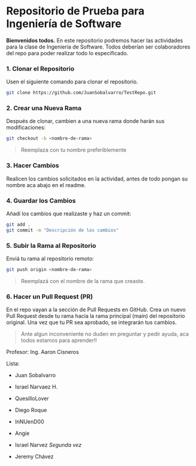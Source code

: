 # Repositorio de Prueba para Ingeniería de Software
**Bienvenidos todos.** En este repositorio podremos hacer las actividades para la clase de Ingenieria de Software. Todos deberían ser colaboradores del repo para poder realizar todo lo especificado.

### 1. Clonar el Repositorio

Usen el siguiente comando para clonar el repositorio.

```bash
git clone https://github.com/JuanSobalvarro/TestRepo.git
```

### 2. Crear una Nueva Rama
Después de clonar, cambien a una nueva rama donde harán sus modificaciones:

```bash
git checkout -b <nombre-de-rama>
```
> Reemplaza <nombre-de-rama> con tu nombre preferiblemente

### 3. Hacer Cambios
Realicen los cambios solicitados en la actividad, antes de todo pongan su nombre aca abajo en el readme.

### 4. Guardar los Cambios
Añadí los cambios que realizaste y haz un commit:

```bash
git add .
git commit -m "Descripción de los cambios"
```

### 5. Subir la Rama al Repositorio
Enviá tu rama al repositorio remoto:

```bash
git push origin <nombre-de-rama>
```
> Reemplazá <nombre-de-rama> con el nombre de la rama que creaste.

### 6. Hacer un Pull Request (PR)
En el repo vayan a la sección de Pull Requests en GitHub.
Crea un nuevo Pull Request desde tu rama hacia la rama principal (main) del repositorio original.
Una vez que tu PR sea aprobado, se integrarán tus cambios.

> Ante algun inconveniente no duden en preguntar y pedir ayuda, aca todos estamos para aprender!!



Profesor: Ing. Aaron Cisneros

Lista:
- Juan Sobalvarro
- Israel Narvaez H.
- QuesilloLover
- Diego Roque
- InNUenD00
- Angie

- Israel Narvez *Segunda vez*

- Jeremy Chávez